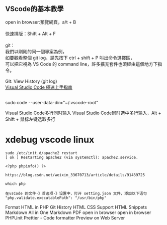 ## VScode的基本教學
open in browser:預覽網頁，a/t + B<br>
<br>
快速排版：Shift + Alt + F<br>
<br>
git：<br>
我們以剛剛的同一個專案為例，<br>
如要觀看整個 git log，請先按下 ctrl + shift + P 叫出命令選擇區，<br>
可以把它視為 VS Code 的 command line，許多擴充套件也須經由這個地方下指令。<br>
<br>
Git: View History (git log)<br>
<a href="https://blog.tonycube.com/2018/11/visual-studio-code.html">Visual Studio Code 極速上手指南</a><br>
<a href=""></a><br>

sudo code --user-data-dir="~/.vscode-root"


Visual Studio Code多行同时输入
Visual Studio Code同时选中多行输入，Alt + Shift + 鼠标左键选取多行


# xdebug vscode linux
~~~
sudo /etc/init.d/apache2 restart
[ ok ] Restarting apache2 (via systemctl): apache2.service.

<?php phpinfo() ?>

https://blog.csdn.net/weixin_33670713/article/details/91439725

which php

在vsCode 的文件-》首选项-》设置中，打开 setting.json 文件，添加以下语句
"php.validate.executablePath": "/usr/bin/php"
~~~


Format HTML in PHP
Git History
HTML CSS Support
HTML Snippets
Markdown All in One
Markdown PDF
open in browser
open in browser
PHPUnit
Prettier - Code formatter
Preview on Web Server



